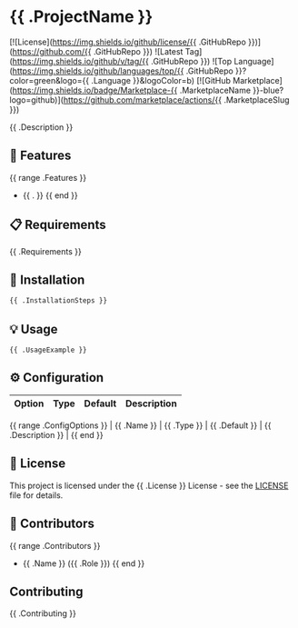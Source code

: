# {{ .ProjectName }}

[![License](https://img.shields.io/github/license/{{ .GitHubRepo }})](https://github.com/{{ .GitHubRepo }})
![Latest Tag](https://img.shields.io/github/v/tag/{{ .GitHubRepo }})
![Top Language](https://img.shields.io/github/languages/top/{{ .GitHubRepo }}?color=green&logo={{ .Language }}&logoColor=b)
[![GitHub Marketplace](https://img.shields.io/badge/Marketplace-{{ .MarketplaceName }}-blue?logo=github)](https://github.com/marketplace/actions/{{ .MarketplaceSlug }})

{{ .Description }}

## 🚀 Features

{{ range .Features }}
- {{ . }}
{{ end }}

## 📋 Requirements

{{ .Requirements }}

## 🔧 Installation

```bash
{{ .InstallationSteps }}
```

## 💡 Usage

```{{ .Language }}
{{ .UsageExample }}
```

## ⚙️ Configuration

| Option | Type | Default | Description |
|--------|------|---------|-------------|
{{ range .ConfigOptions }}
| {{ .Name }} | {{ .Type }} | {{ .Default }} | {{ .Description }} |
{{ end }}

## 📝 License

This project is licensed under the {{ .License }} License - see the [LICENSE](LICENSE) file for details.

## 👥 Contributors

{{ range .Contributors }}
- {{ .Name }} ({{ .Role }})
{{ end }}

## Contributing

{{ .Contributing }}
